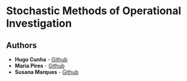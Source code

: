 # Stochastic Methods of Operational Investigation

## Authors

* **Hugo Cunha** -  [Github](https://github.com/hchexy)
* **Maria Pires** -  [Github](https://github.com/mariajbp)
* **Susana Marques** -  [Github](https://github.com/SusanaMarques)



